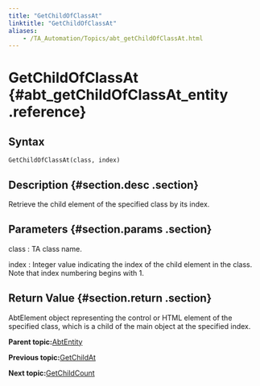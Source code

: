 ```yaml
--- 
title: "GetChildOfClassAt"
linktitle: "GetChildOfClassAt"
aliases: 
    - /TA_Automation/Topics/abt_getChildOfClassAt.html
---
```

# GetChildOfClassAt {#abt_getChildOfClassAt_entity .reference}

## Syntax

`GetChildOfClassAt(class, index)`

## Description {#section.desc .section}

Retrieve the child element of the specified class by its index.

## Parameters {#section.params .section}

class
:   TA class name.

index
:   Integer value indicating the index of the child element in the class. Note that index numbering begins with 1.

## Return Value {#section.return .section}

AbtElement object representing the control or HTML element of the specified class, which is a child of the main object at the specified index.

**Parent topic:**[AbtEntity](../../TA_Automation/Topics/abt_AbtEntity.html)

**Previous topic:**[GetChildAt](../../TA_Automation/Topics/abt_GetChildAt.html)

**Next topic:**[GetChildCount](../../TA_Automation/Topics/abt_GetChildCount.html)

